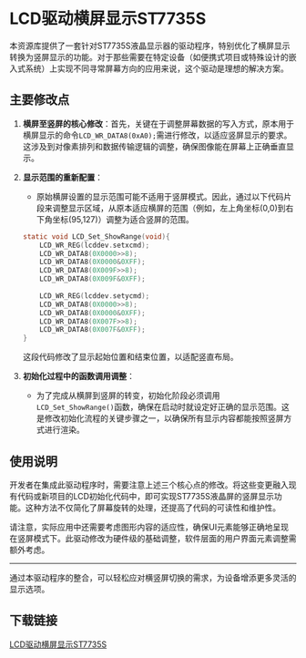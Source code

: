 # LCD驱动横屏显示ST7735S

本资源库提供了一套针对ST7735S液晶显示器的驱动程序，特别优化了横屏显示转换为竖屏显示的功能。对于那些需要在特定设备（如便携式项目或特殊设计的嵌入式系统）上实现不同寻常屏幕方向的应用来说，这个驱动是理想的解决方案。

## 主要修改点

1. **横屏至竖屏的核心修改**：首先，关键在于调整屏幕数据的写入方式，原本用于横屏显示的命令`LCD_WR_DATA8(0xA0);`需进行修改，以适应竖屏显示的要求。这涉及到对像素排列和数据传输逻辑的调整，确保图像能在屏幕上正确垂直显示。

2. **显示范围的重新配置**：
   - 原始横屏设置的显示范围可能不适用于竖屏模式。因此，通过以下代码片段来调整显示区域，从原本适应横屏的范围（例如，左上角坐标(0,0)到右下角坐标(95,127)）调整为适合竖屏的范围。
   ```c
   static void LCD_Set_ShowRange(void){
       LCD_WR_REG(lcddev.setxcmd);
       LCD_WR_DATA8(0X0000>>8);
       LCD_WR_DATA8(0X0000&0XFF);
       LCD_WR_DATA8(0X009F>>8);
       LCD_WR_DATA8(0X009F&0XFF);
       
       LCD_WR_REG(lcddev.setycmd);
       LCD_WR_DATA8(0X0000>>8);
       LCD_WR_DATA8(0X0000&0XFF);
       LCD_WR_DATA8(0X007F>>8);
       LCD_WR_DATA8(0X007F&0XFF);
   }
   ```
   这段代码修改了显示起始位置和结束位置，以适配竖直布局。

3. **初始化过程中的函数调用调整**：
   - 为了完成从横屏到竖屏的转变，初始化阶段必须调用`LCD_Set_ShowRange()`函数，确保在启动时就设定好正确的显示范围。这是修改初始化流程的关键步骤之一，以确保所有显示内容都能按照竖屏方式进行渲染。

## 使用说明

开发者在集成此驱动程序时，需要注意上述三个核心点的修改。将这些变更融入现有代码或新项目的LCD初始化代码中，即可实现ST7735S液晶屏的竖屏显示功能。这种方法不仅简化了屏幕旋转的处理，还提高了代码的可读性和维护性。

请注意，实际应用中还需要考虑图形内容的适应性，确保UI元素能够正确地呈现在竖屏模式下。此驱动修改为硬件级的基础调整，软件层面的用户界面元素调整需额外考虑。

---

通过本驱动程序的整合，可以轻松应对横竖屏切换的需求，为设备增添更多灵活的显示选项。

## 下载链接

[LCD驱动横屏显示ST7735S](https://pan.quark.cn/s/217b521b80ad)